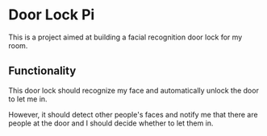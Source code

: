 # Door Lock Pi

This is a project aimed at building a facial recognition door lock for my room. 


## Functionality

This door lock should recognize my face and automatically unlock the door to let me in. 

However, it should detect other people's faces and notify me that there are people at the door and I should decide whether to let them in. 
